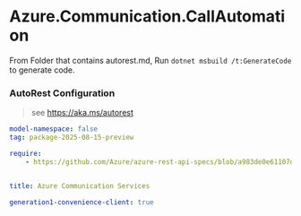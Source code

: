 # Azure.Communication.CallAutomation

From Folder that contains autorest.md, Run `dotnet msbuild /t:GenerateCode` to generate code.

### AutoRest Configuration
> see https://aka.ms/autorest

```yaml
model-namespace: false
tag: package-2025-08-15-preview

require:
    - https://github.com/Azure/azure-rest-api-specs/blob/a983de0e61107dc92667710d9ec950f82ed956f7/specification/communication/data-plane/CallAutomation/readme.md


title: Azure Communication Services

generation1-convenience-client: true
```
